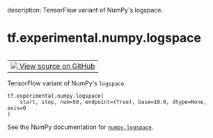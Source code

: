 description: TensorFlow variant of NumPy's logspace.

<div itemscope itemtype="http://developers.google.com/ReferenceObject">
<meta itemprop="name" content="tf.experimental.numpy.logspace" />
<meta itemprop="path" content="Stable" />
</div>

# tf.experimental.numpy.logspace

<!-- Insert buttons and diff -->

<table class="tfo-notebook-buttons tfo-api nocontent" align="left">
<td>
  <a target="_blank" href="https://github.com/tensorflow/tensorflow/blob/r2.4/tensorflow/python/ops/numpy_ops/np_math_ops.py#L1117-L1125">
    <img src="https://www.tensorflow.org/images/GitHub-Mark-32px.png" />
    View source on GitHub
  </a>
</td>
</table>



TensorFlow variant of NumPy's `logspace`.

<pre class="devsite-click-to-copy prettyprint lang-py tfo-signature-link">
<code>tf.experimental.numpy.logspace(
    start, stop, num=50, endpoint=(True), base=10.0, dtype=None, axis=0
)
</code></pre>



<!-- Placeholder for "Used in" -->

See the NumPy documentation for [`numpy.logspace`](https://numpy.org/doc/1.16/reference/generated/numpy.logspace.html).